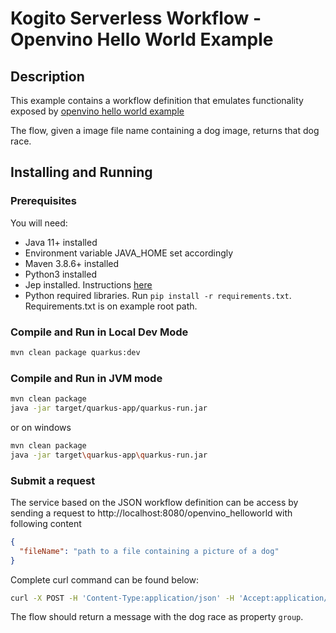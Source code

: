 # Kogito Serverless Workflow - Openvino Hello World Example

## Description

This example contains a workflow definition that emulates functionality exposed by [openvino hello world example](https://github.com/openvinotoolkit/openvino_notebooks/blob/main/notebooks/001-hello-world/001-hello-world.ipynb)

The flow, given a image file name containing a dog image, returns that dog race. 

## Installing and Running

### Prerequisites
 
You will need:
  - Java 11+ installed
  - Environment variable JAVA_HOME set accordingly
  - Maven 3.8.6+ installed
  - Python3 installed
  - Jep installed. Instructions [here](https://github.com/ninia/jep#installation) 
  - Python required libraries. Run `pip install -r requirements.txt`. Requirements.txt is on example root path. 


### Compile and Run in Local Dev Mode

```sh
mvn clean package quarkus:dev
```

### Compile and Run in JVM mode

```sh
mvn clean package 
java -jar target/quarkus-app/quarkus-run.jar
```

or on windows

```sh
mvn clean package
java -jar target\quarkus-app\quarkus-run.jar
```

### Submit a request

The service based on the JSON workflow definition can be access by sending a request to http://localhost:8080/openvino_helloworld
with following content 

```json
{
  "fileName": "path to a file containing a picture of a dog"
}
```

Complete curl command can be found below:

```sh
curl -X POST -H 'Content-Type:application/json' -H 'Accept:application/json' -d '{"fileName": <path>}' http://localhost:8080/openvino_helloworld
```


The flow should return a message with the dog race as property `group`. 
